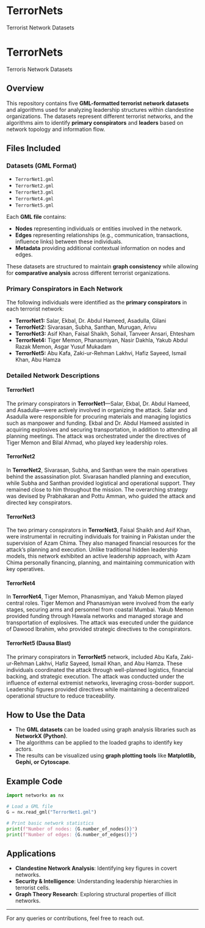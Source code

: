 # TerrorNets
Terrorist Network Datasets

# TerrorNets
Terroris Network Datasets

## Overview
This repository contains five **GML-formatted terrorist network datasets** and algorithms used for analyzing leadership structures within clandestine organizations. The datasets represent different terrorist networks, and the algorithms aim to identify **primary conspirators** and **leaders** based on network topology and information flow.

## Files Included

### **Datasets (GML Format)**
- `TerrorNet1.gml`
- `TerrorNet2.gml`
- `TerrorNet3.gml`
- `TerrorNet4.gml`
- `TerrorNet5.gml` 

Each **GML file** contains:
- **Nodes** representing individuals or entities involved in the network.
- **Edges** representing relationships (e.g., communication, transactions, influence links) between these individuals.
- **Metadata** providing additional contextual information on nodes and edges.

These datasets are structured to maintain **graph consistency** while allowing for **comparative analysis** across different terrorist organizations.

### **Primary Conspirators in Each Network**
The following individuals were identified as the **primary conspirators** in each terrorist network:

- **TerrorNet1:** Salar, Ekbal, Dr. Abdul Hameed, Asadulla, Gilani
- **TerrorNet2:** Sivarasan, Subha, Santhan, Murugan, Arivu
- **TerrorNet3:** Asif Khan, Faisal Shaikh, Sohail, Tanveer Ansari, Ehtesham
- **TerrorNet4:** Tiger Memon, Phanasmiyan, Nasir Dakhla, Yakub Abdul Razak Memon, Asgar Yusuf Mukadam
- **TerrorNet5:** Abu Kafa, Zaki-ur-Rehman Lakhvi, Hafiz Sayeed, Ismail Khan, Abu Hamza

### **Detailed Network Descriptions**
#### **TerrorNet1**
The primary conspirators in **TerrorNet1**—Salar, Ekbal, Dr. Abdul Hameed, and Asadulla—were actively involved in organizing the attack. Salar and Asadulla were responsible for procuring materials and managing logistics such as manpower and funding. Ekbal and Dr. Abdul Hameed assisted in acquiring explosives and securing transportation, in addition to attending all planning meetings. The attack was orchestrated under the directives of Tiger Memon and Bilal Ahmad, who played key leadership roles.

#### **TerrorNet2**
In **TerrorNet2**, Sivarasan, Subha, and Santhan were the main operatives behind the assassination plot. Sivarasan handled planning and execution, while Subha and Santhan provided logistical and operational support. They remained close to him throughout the mission. The overarching strategy was devised by Prabhakaran and Pottu Amman, who guided the attack and directed key conspirators.

#### **TerrorNet3**
The two primary conspirators in **TerrorNet3**, Faisal Shaikh and Asif Khan, were instrumental in recruiting individuals for training in Pakistan under the supervision of Azam Chima. They also managed financial resources for the attack’s planning and execution. Unlike traditional hidden leadership models, this network exhibited an active leadership approach, with Azam Chima personally financing, planning, and maintaining communication with key operatives.

#### **TerrorNet4**
In **TerrorNet4**, Tiger Memon, Phanasmiyan, and Yakub Memon played central roles. Tiger Memon and Phanasmiyan were involved from the early stages, securing arms and personnel from coastal Mumbai. Yakub Memon provided funding through Hawala networks and managed storage and transportation of explosives. The attack was executed under the guidance of Dawood Ibrahim, who provided strategic directives to the conspirators.

#### **TerrorNet5 (Dausa Blast)**
The primary conspirators in **TerrorNet5** network, included Abu Kafa, Zaki-ur-Rehman Lakhvi, Hafiz Sayeed, Ismail Khan, and Abu Hamza. These individuals coordinated the attack through well-planned logistics, financial backing, and strategic execution. The attack was conducted under the influence of external extremist networks, leveraging cross-border support. Leadership figures provided directives while maintaining a decentralized operational structure to reduce traceability.


## How to Use the Data
- The **GML datasets** can be loaded using graph analysis libraries such as **NetworkX (Python)**.
- The algorithms can be applied to the loaded graphs to identify key actors.
- The results can be visualized using **graph plotting tools** like **Matplotlib, Gephi, or Cytoscape**.

## Example Code
```python
import networkx as nx

# Load a GML file
G = nx.read_gml("TerrorNet1.gml")

# Print basic network statistics
print(f"Number of nodes: {G.number_of_nodes()}")
print(f"Number of edges: {G.number_of_edges()}")
```

## Applications
- **Clandestine Network Analysis**: Identifying key figures in covert networks.
- **Security & Intelligence**: Understanding leadership hierarchies in terrorist cells.
- **Graph Theory Research**: Exploring structural properties of illicit networks.


---
For any queries or contributions, feel free to reach out.

